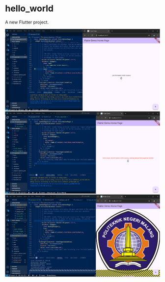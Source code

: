 # hello_world

A new Flutter project.

![Screenshot hello_world](images/01.png)
![Screenshot text_widget](images/02.png)
![Screenshot image_widget](images/03.png)
